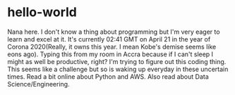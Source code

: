 # hello-world

Nana here. I don't know a thing about programming but I'm very eager to learn and excel at it.
It's currently 02:41 GMT on April 21 in the year of Corona 2020(Really, it owns this year. I mean Kobe's demise seems like eons ago). 
Typing this from my room in Accra because if I can't sleep I might as well be productive, right? 
I'm trying to figure out this coding thing. This seems like a challenge but so is waking up everyday in these uncertain times.
Read a bit online about Python and AWS.
Also read about Data Science/Engineering.
